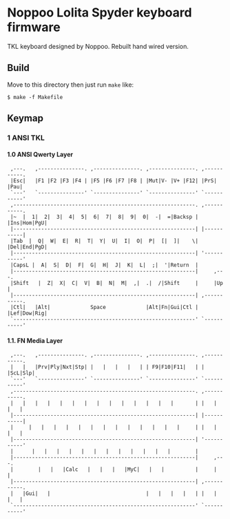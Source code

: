 Noppoo Lolita Spyder keyboard firmware
======================
TKL keyboard designed by Noppoo.
Rebuilt hand wired version. 

## Build
Move to this directory then just run `make` like:

    $ make -f Makefile


## Keymap

### 1  ANSI TKL


#### 1.0 ANSI Qwerty Layer
     ,---.   ,---------------. ,---------------. ,---------------. ,-----------.
     |Esc|   |F1 |F2 |F3 |F4 | |F5 |F6 |F7 |F8 | |Mut|V- |V+ |F12| |PrS|   |Pau|
     `---'   `---------------' `---------------' `---------------' `-----------'
     ,-----------------------------------------------------------. ,-----------.
     |~  |  1|  2|  3|  4|  5|  6|  7|  8|  9|  0|  -|  =|Backsp | |Ins|Hom|PgU|
     |-----------------------------------------------------------| |-----------|
     |Tab  |  Q|  W|  E|  R|  T|  Y|  U|  I|  O|  P|  [|  ]|    \| |Del|End|PgD|
     |-----------------------------------------------------------| '-----------'
     |CapsL |  A|  S|  D|  F|  G|  H|  J|  K|  L|  ;|  '|Return  |
     |-----------------------------------------------------------|     ,---.
     |Shift   |  Z|  X|  C|  V|  B|  N|  M|  ,|  .|  /|Shift     |     |Up |
     |-----------------------------------------------------------| ,-----------.
     |Ctl|   |Alt|             Space             |Alt|Fn|Gui|Ctl | |Lef|Dow|Rig|
     `-----------------------------------------------------------' `-----------'

#### 1.1. FN Media Layer
     ,---.   ,---------------. ,---------------. ,---------------. ,-----------.
     |   |   |Prv|Ply|Nxt|Stp| |   |   |   |   | | F9|F10|F11|   | |   |ScL|Slp|
     `---'   `---------------' `---------------' `---------------' `-----------'
     ,-----------------------------------------------------------. ,-----------.
     |   |   |   |   |   |   |   |   |   |   |   |   |   |       | |   |   |   |
     |-----------------------------------------------------------| |-----------|
     |     |   |   |   |   |   |   |   |   |   |   |   |   |     | |   |   |   |
     |-----------------------------------------------------------| '-----------'
     |      |   |   |   |   |   |   |   |   |   |   |   |        |
     |-----------------------------------------------------------|     ,---.
     |        |   |   |Calc   |   |   |   |MyC|   |   |          |     |   |
     |-----------------------------------------------------------| ,-----------.
     |   |Gui|   |                               |   |   |   |   | |   |   |   |
     `-----------------------------------------------------------' `-----------'

